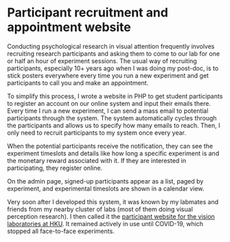 # Participant recruitment and appointment website


Conducting psychological research in visual attention frequently involves recruiting research participants and asking them to come to our lab for one or half an hour of experiment sessions. The usual way of recruiting participants, especially 10+ years ago when I was doing my post-doc, is to stick posters everywhere every time you run a new experiment and get participants to call you and make an appointment.

To simplify this process, I wrote a website in PHP to get student participants to register an account on our online system and input their emails there. Every time I run a new experiment, I can send a mass email to potential participants through the system. The system automatically cycles through the participants and allows us to specify how many emails to reach. Then, I only need to recruit participants to my system once every year.

When the potential participants receive the notification, they can see the experiment timeslots and details like how long a specific experiment is and the monetary reward associated with it. If they are interested in participating, they register online.

On the admin page, signed-up participants appear as a list, paged by experiment, and experimental timeslots are shown in a calendar view.

Very soon after I developed this system, it was known by my labmates and friends from my nearby cluster of labs (most of them doing visual perception research). I then called it the [participant website for the vision laboratories at HKU](http://cha.psy.hku.hk/participate/). It remained actively in use until COVID-19, which stopped all face-to-face experiments.
